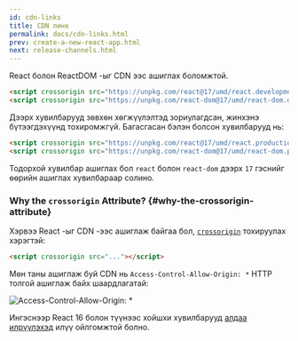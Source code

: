 ```yaml
---
id: cdn-links
title: CDN линк
permalink: docs/cdn-links.html
prev: create-a-new-react-app.html
next: release-channels.html
---
```


React болон ReactDOM -ыг CDN ээс ашиглах боломжтой.

```html
<script crossorigin src="https://unpkg.com/react@17/umd/react.development.js"></script>
<script crossorigin src="https://unpkg.com/react-dom@17/umd/react-dom.development.js"></script>
```

Дээрх хувилбарууд зѳвхѳн хѳгжүүлэлтэд зориулагдсан, жинхэнэ бүтээгдэхүүнд тохиромжгүй. Багасгасан бэлэн болсон хувилбарууд нь:

```html
<script crossorigin src="https://unpkg.com/react@17/umd/react.production.min.js"></script>
<script crossorigin src="https://unpkg.com/react-dom@17/umd/react-dom.production.min.js"></script>
```

Тодорхой хувилбар ашиглах бол `react` болон `react-dom` дээрх `17` гэснийг ѳѳрийн ашиглах хувилбараар солино.


### Why the `crossorigin` Attribute? {#why-the-crossorigin-attribute}

Хэрвээ React -ыг CDN -ээс ашиглаж байгаа бол, [`crossorigin`](https://developer.mozilla.org/en-US/docs/Web/HTML/CORS_settings_attributes) тохируулах хэрэгтэй:
```html
<script crossorigin src="..."></script>
```

Мѳн таны ашиглаж буй CDN нь `Access-Control-Allow-Origin: *` HTTP толгой ашиглаж байх шаардлагатай:

![Access-Control-Allow-Origin: *](../images/docs/cdn-cors-header.png)

Ингэснээр React 16 болон түүнээс хойшхи хувилбарууд [алдаа илрүүлэхэд](/blog/2017/07/26/error-handling-in-react-16.html) илүү ойлгомжтой болно.
